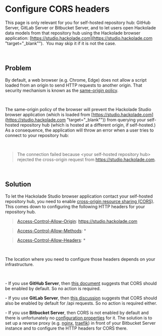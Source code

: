# Configure CORS headers

This page is only relevant for you for self-hosted repository hub: GitHub Server, GitLab Server or Bitbucket Server, and to let users open Hackolade data models from that repository hub using the Hackolade browser application: [https://studio.hackolade.com](<https://studio.hackolade.com> "target=\"\_blank\"").&nbsp; You may skip it if it is not the case.

&nbsp;

## Problem

By default, a web browser (e.g. Chrome, Edge) does not allow a script loaded from an origin to send HTTP requests to another origin. That security mechanism is known as the [same-origin policy](<https://developer.mozilla.org/en-US/docs/Web/Security/Same-origin\_policy> "target=\"\_blank\"").

&nbsp;

The same-origin policy of the browser will prevent the Hackolade Studio browser application (which is loaded from [https://studio.hackolade.com](<https://studio.hackolade.com> "target=\"\_blank\"")) from querying your self-hosted repository hub (which is hosted at a different origin, if self-hosted.)&nbsp; As a consequence, the application will throw an error when a user tries to connect to your repository hub:

&nbsp;

> The connection failed because \<your self-hosted repository hub\> rejected the cross-origin request from https://studio.hackolade.com.

&nbsp;

## Solution

To let the Hackolade Studio browser application contact your self-hosted repository hub, you need to enable [cross-origin resource sharing (CORS)](<https://developer.mozilla.org/en-US/docs/Web/HTTP/CORS> "target=\"\_blank\""). This comes down to configuring the following HTTP headers for your repository hub.

[](<https://developer.mozilla.org/fr/docs/Web/HTTP/Headers/Access-Control-Allow-Origin>)

> [Access-Control-Allow-Origin](<https://developer.mozilla.org/fr/docs/Web/HTTP/Headers/Access-Control-Allow-Origin> "target=\"\_blank\""): https://studio.hackolade.com

> [Access-Control-Allow-Methods](<https://developer.mozilla.org/en-US/docs/Web/HTTP/Headers/Access-Control-Allow-Methods> "target=\"\_blank\""): \*

> [Access-Control-Allow-Headers](<https://developer.mozilla.org/en-US/docs/Web/HTTP/Headers/Access-Control-Allow-Headers> "target=\"\_blank\""): \*

&nbsp;

The location where you need to configure those headers depends on your infrastructure.

&nbsp;

\- If you use **GitHub Server**, then [this document](<https://docs.github.com/en/enterprise-server@3.10/rest/using-the-rest-api/using-cors-and-jsonp-to-make-cross-origin-requests?apiVersion=2022-11-28> "target=\"\_blank\"") suggests that CORS should be enabled by default. So no action is required.

\- If you use **GitLab Server**, then [this discussion](<https://gitlab.com/gitlab-org/omnibus-gitlab/-/issues/5425> "target=\"\_blank\"") suggests that CORS should also be enabled by default for /api requests. So no action is required either.

\- If you use **Bitbucket Server**, then CORS is not enabled by default and there is unfortunately no [configuration properties](<https://confluence.atlassian.com/bitbucketserver/configuration-properties-776640155.html> "target=\"\_blank\"") for it. The solution is to set up a reverse proxy (e.g. [nginx](<https://nginx.org/en/> "target=\"\_blank\""), [traefik](<https://doc.traefik.io/traefik/> "target=\"\_blank\"")) in front of your Bitbucket Server instance and to configure the HTTP headers for CORS there.

&nbsp;

